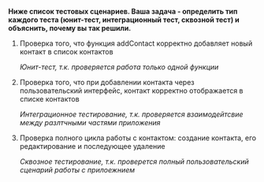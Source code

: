 __Ниже список тестовых сценариев. Ваша задача - определить тип каждого теста (юнит-тест, 
интеграционный тест, сквозной тест) и объяснить, почему вы так решили.__
1. Проверка того, что функция addContact корректно добавляет новый контакт в список контактов

    *Юнит-тест, т.к. проверяется работа только одной функции*


2. Проверка того, что при добавлении контакта через пользовательский интерфейс, 
контакт корректно отображается в списке контактов

    *Интеграционное тестирование, т.к. проверяется взаимодейтсвие между 
разлтчными частями приложения*


3.  Проверка полного цикла работы с контактом: создание контакта, его 
редактирование и последующее удаление
    
    *Сквозное тестирование, т.к. проверется полный пользовательский 
сценарий работы с прилоежнием*
